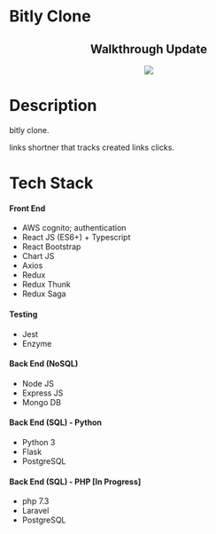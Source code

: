 # Bitly Clone

## <center>Walkthrough Update</center>

<p align="center">
<img src="walkthough.gif" />
</p>

# Description

bitly clone.

links shortner that tracks created links clicks.

# Tech Stack

#### Front End

- AWS cognito; authentication
- React JS (ES6+) + Typescript
- React Bootstrap
- Chart JS
- Axios
- Redux
- Redux Thunk
- Redux Saga

#### Testing

- Jest
- Enzyme

#### Back End (NoSQL)

- Node JS
- Express JS
- Mongo DB

#### Back End (SQL) - Python

- Python 3
- Flask
- PostgreSQL

#### Back End (SQL) - PHP [In Progress]

- php 7.3
- Laravel
- PostgreSQL
